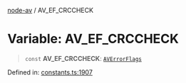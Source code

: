 [node-av](../globals.md) / AV\_EF\_CRCCHECK

# Variable: AV\_EF\_CRCCHECK

> `const` **AV\_EF\_CRCCHECK**: [`AVErrorFlags`](../type-aliases/AVErrorFlags.md)

Defined in: [constants.ts:1907](https://github.com/seydx/av/blob/f8631fc881b394300b1479f511d55cf1c370a87f/src/constants/constants.ts#L1907)
